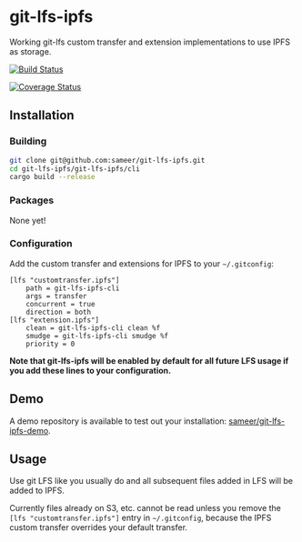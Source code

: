 # git-lfs-ipfs

Working git-lfs custom transfer and extension implementations to use IPFS as storage.

[![Build Status](https://travis-ci.org/sameer/git-lfs-ipfs.svg?branch=master)](https://travis-ci.org/sameer/git-lfs-ipfs)

[![Coverage Status](https://coveralls.io/repos/github/sameer/git-lfs-ipfs/badge.svg?branch=master)](https://coveralls.io/github/sameer/git-lfs-ipfs?branch=master)

## Installation

### Building

```bash
git clone git@github.com:sameer/git-lfs-ipfs.git
cd git-lfs-ipfs/git-lfs-ipfs/cli
cargo build --release
```

### Packages

None yet!

### Configuration

Add the custom transfer and extensions for IPFS to your `~/.gitconfig`:

```
[lfs "customtransfer.ipfs"]
	path = git-lfs-ipfs-cli
	args = transfer
	concurrent = true
	direction = both
[lfs "extension.ipfs"]
    clean = git-lfs-ipfs-cli clean %f
    smudge = git-lfs-ipfs-cli smudge %f
    priority = 0
```

**Note that git-lfs-ipfs will be enabled by default for all future LFS usage if you add these lines to your configuration.**

## Demo

A demo repository is available to test out your installation: [sameer/git-lfs-ipfs-demo](https://github.com/sameer/git-lfs-ipfs-demo).

## Usage

Use git LFS like you usually do and all subsequent files added in LFS will be added to IPFS.

Currently files already on S3, etc. cannot be read unless you remove the `[lfs "customtransfer.ipfs"]` entry in `~/.gitconfig`, because the IPFS custom transfer overrides your default transfer.
